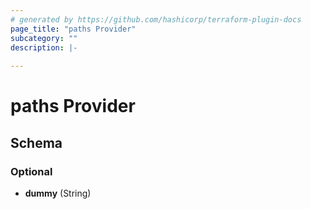 ```yaml
---
# generated by https://github.com/hashicorp/terraform-plugin-docs
page_title: "paths Provider"
subcategory: ""
description: |-
  
---
```


# paths Provider





<!-- schema generated by tfplugindocs -->
## Schema

### Optional

- **dummy** (String)
